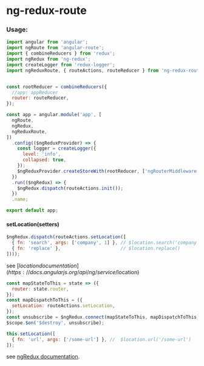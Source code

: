 # ng-redux-route

### Usage:

```javascript
import angular from 'angular';
import ngRoute from 'angular-route';
import { combineReducers } from 'redux';
import ngRedux from 'ng-redux';
import createLogger from 'redux-logger';
import ngReduxRoute, { routeActions, routeReducer } from 'ng-redux-route';


const rootReducer = combineReducers({
  //app: appReducer
  router: routeReducer,
});

const app = angular.module('app', [
  ngRoute,
  ngRedux,
  ngReduxRoute,
])
  .config(($ngReduxProvider) => {
    const logger = createLogger({
      level: 'info',
      collapsed: true,
    });
    $ngReduxProvider.createStoreWith(rootReducer, ['ngRouterMiddleware', logger]);
  })
  .run(($ngRedux) => {
    $ngRedux.dispatch(routeActions.init());
  })
  .name;

export default app;
```

#### setLocation(setters)

```javascript
$ngRedux.dispatch(routeActions.setLocation([
  { fn: 'search', args: ['company', 1] }, // $location.search('company', 1)
  { fn: 'replace' },                      // $location.replace()
])));
```

see [$location documentation](https://docs.angularjs.org/api/ng/service/$location)


```javascript
const mapStateToThis = state => ({
  router: state.router,
});
const mapDispatchToThis = ({
  setLocation: routeActions.setLocation,
});
const unsubscribe = $ngRedux.connect(mapStateToThis, mapDispatchToThis)(this);
$scope.$on('$destroy', unsubscribe);

this.setLocation([
  { fn: 'url', args: ['/some-url'] }, //  $location.url('/some-url')
]);

```
see [ngRedux documentation](https://github.com/wbuchwalter/ng-redux#api).
